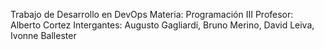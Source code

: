 Trabajo de Desarrollo en DevOps 
Materia: Programación III
Profesor: Alberto Cortez
Intergantes: Augusto Gagliardi, Bruno Merino, David Leiva, Ivonne Ballester
